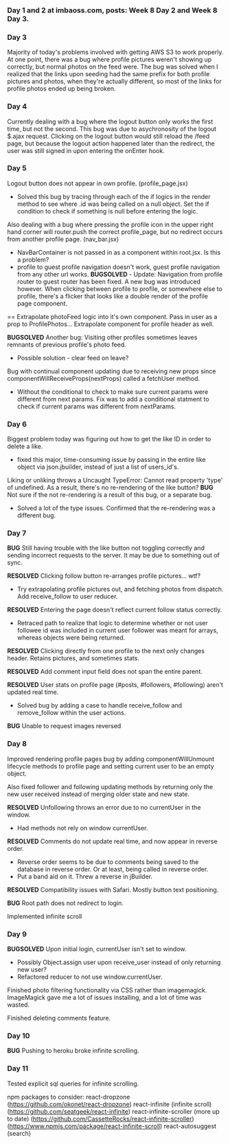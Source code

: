 ### Day 1 and 2 at imbaoss.com, posts: Week 8 Day 2 and Week 8 Day 3.

### Day 3

Majority of today's problems involved with getting AWS S3 to work properly. At one point, there was a bug where profile pictures weren't showing up correctly, but normal photos on the feed were. The bug was solved when I realized that the links upon seeding had the same prefix for both profile pictures and photos, when they're actually different, so most of the links for profile photos ended up being broken.

### Day 4

Currently dealing with a bug where the logout button only works the first time, but not the second. This bug was due to asychronosity of the logout $.ajax request. Clicking on the logout button would still reload the /feed page, but because the logout action happened later than the redirect, the user was still signed in upon entering the onEnter hook.

### Day 5

Logout button does not appear in own profile. (profile_page.jsx)
- Solved this bug by tracing through each of the if logics in the render method to see where .id was being called on a null object. Set the if condition to check if something is null before entering the logic.

Also dealing with a bug where pressing the profile icon in the upper right hand corner will router.push the correct profile_page, but no redirect occurs from another profile page. (nav_bar.jsx)
- NavBarContainer is not passed in as a component within root.jsx. Is this a problem?
- profile to guest profile navigation doesn't work, guest profile navigation from any other url works.
**BUGSOLVED** - Update: Navigation from profile router to guest router has been fixed. A new bug was introduced however. When clicking between profile to profile, or somewhere else to profile, there's a flicker that looks like a double render of the profile page component.

== Extrapolate photoFeed logic into it's own component. Pass in user as a prop to ProfilePhotos... Extrapolate component for profile header as well.

**BUGSOLVED** Another bug: Visiting other profiles sometimes leaves remnants of previous profile's photo feed.
- Possible solution - clear feed on leave?

Bug with continual component updating due to receiving new props since componentWillReceiveProps(nextProps) called a fetchUser method.
- Without the conditional to check to make sure current params were different from next params. Fix was to add a conditional statment to check if current params was different from nextParams.

### Day 6
Biggest problem today was figuring out how to get the like ID in order to delete a like.
- fixed this major, time-consuming issue by passing in the entire like object via json.jbuilder, instead of just a list of users_id's.

Liking or unliking throws a Uncaught TypeError: Cannot read property 'type' of undefined. As a result, there's no re-rendering of the like button? **BUG** Not sure if the not re-rendering is a result of this bug, or a separate bug.
- Solved a lot of the type issues. Confirmed that the re-rendering was a different bug.

### Day 7
**BUG** Still having trouble with the like button not toggling correctly and sending incorrect requests to the server. It may be due to something out of sync.

**RESOLVED** Clicking follow button re-arranges profile pictures... wtf?
- Try extrapolating profile pictures out, and fetching photos from dispatch. Add receive_follow to user reducer.

**RESOLVED** Entering the page doesn't reflect current follow status correctly.
- Retraced path to realize that logic to determine whether or not user followee id was included in current user follower was meant for arrays, whereas objects were being returned.

**RESOLVED** Clicking directly from one profile to the next only changes header. Retains pictures, and sometimes stats.

**RESOLVED** Add comment input field does not span the entire parent.

**RESOLVED** User stats on profile page (#posts, #followers, #following) aren't updated real time.
- Solved bug by adding a case to handle receive_follow and remove_follow within the user actions.

**BUG** Unable to request images reversed

### Day 8
Improved rendering profile pages bug by adding componentWillUnmount lifecycle methods to profile page and setting current user to be an empty object.

Also fixed follower and following updating methods by returning only the new user received instead of merging older state and new state.

**RESOLVED** Unfollowing throws an error due to no currentUser in the window.
- Had methods not rely on window currentUser.

**RESOLVED** Comments do not update real time, and now appear in reverse order.
- Reverse order seems to be due to comments being saved to the database in reverse order. Or at least, being called in reverse order.
- Put a band aid on it. Threw a reverse in jBuilder.

**RESOLVED** Compatibility issues with Safari. Mostly button text positioning.

**BUG** Root path does not redirect to login.

Implemented infinite scroll

### Day 9
**BUGSOLVED** Upon initial login, currentUser isn't set to window.
- Possibly Object.assign user upon receive_user instead of only returning new user?
- Refactored reducer to not use window.currentUser.

Finished photo filtering functionality via CSS rather than imagemagick. ImageMagick gave me a lot of issues installing, and a lot of time was wasted.

Finished deleting comments feature.

### Day 10
**BUG** Pushing to heroku broke infinite scrolling.

### Day 11
Tested explicit sql queries for infinite scrolling.

npm packages to consider:
react-dropzone (https://github.com/okonet/react-dropzone)
react-infinite (infinite scroll)
  (https://github.com/seatgeek/react-infinite)
react-infinite-scroller (more up to date)
  (https://github.com/CassetteRocks/react-infinite-scroller)
  (https://www.npmjs.com/package/react-infinite-scroll)
react-autosuggest (search)
